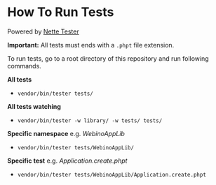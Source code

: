 # How To Run Tests

Powered by [Nette Tester](http://tester.nette.org/en/)

**Important:** All tests must ends with a `.phpt` file extension.

To run tests, go to a root directory of this repository and run following
commands.

**All tests**

- `vendor/bin/tester tests/`

**All tests watching**

- `vendor/bin/tester -w library/ -w tests/ tests/`

**Specific namespace** e.g. *WebinoAppLib*

- `vendor/bin/tester tests/WebinoAppLib/`

**Specific test** e.g. *Application.create.phpt*

- `vendor/bin/tester tests/WebinoAppLib/Application.create.phpt`
